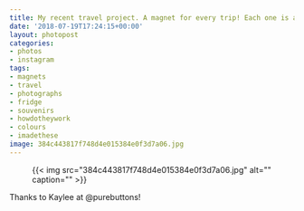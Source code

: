 ```yaml
---
title: My recent travel project. A magnet for every trip! Each one is a photo I took.
date: '2018-07-19T17:24:15+00:00'
layout: photopost
categories:
- photos
- instagram
tags:
- magnets
- travel
- photographs
- fridge
- souvenirs
- howdotheywork
- colours
- imadethese
image: 384c443817f748d4e015384e0f3d7a06.jpg
---
```


<figure class="photo photo--square">
  {{< img src="384c443817f748d4e015384e0f3d7a06.jpg" alt="" caption="" >}}

</figure>

Thanks to Kaylee at @purebuttons!


